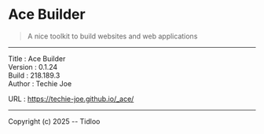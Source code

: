 # Ace Builder
> A nice toolkit to build websites and web applications
---

Title    : Ace Builder  
Version  : 0.1.24  
Build    : 218.189.3  
Author   : Techie Joe  

URL      : https://techie-joe.github.io/_ace/  

---

Copyright (c) 2025 -- Tidloo